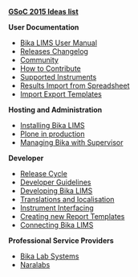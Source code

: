 [**GSoC 2015 Ideas list**](https://github.com/bikalabs/Bika-LIMS/wiki/GSoC-2015)

**User Documentation**
* [Bika LIMS User Manual](http://demo.bikalabs.com/knowledge-centre/manual/bika-3-user-manual)
* [Releases Changelog](https://github.com/bikalabs/Bika-LIMS/wiki/Changelog)
* [Community](https://github.com/bikalabs/Bika-LIMS/wiki/Community)
* [How to Contribute](https://github.com/bikalabs/Bika-LIMS/wiki/Contribute)
* [Supported Instruments](https://github.com/bikalabs/Bika-LIMS/wiki/Supported-instrument-interfaces)
* [Results Import from Spreadsheet](https://github.com/bikalabs/Bika-LIMS/wiki/Results-import-from-spreadsheet)
* [Import Export Templates](https://github.com/bikalabs/Bika-LIMS/wiki/Import-Export-Templates)

**Hosting and Administration**
* [Installing Bika LIMS](https://github.com/bikalabs/Bika-LIMS/wiki/Bika-LIMS-Installation)
* [Plone in production](http://docs.plone.org/manage/deploying/index.html)
* [Managing Bika with Supervisor](https://github.com/bikalabs/Bika-LIMS/wiki/Managing-Plone-and-Bika-LIMS-with-Supervisor)

**Developer**
* [Release Cycle](https://github.com/bikalabs/Bika-LIMS/wiki/Release-cycle)
* [Developer Guidelines](https://github.com/bikalabs/Bika-LIMS/wiki/Bika-LIMS-Developer-Guidelines)
* [Developing Bika LIMS](https://github.com/bikalabs/Bika-LIMS/wiki/Developing-Bika-LIMS)
* [Translations and localisation](https://github.com/bikalabs/Bika-LIMS/wiki/Translations-and-localisation)
* [Instrument Interfacing](https://github.com/bikalabs/Bika-LIMS/wiki/creating-an-instrument-import-interface)
* [Creating new Report Templates](https://github.com/bikalabs/Bika-LIMS/wiki/Creating-new-report-templates)
* [Connecting Bika LIMS](https://github.com/bikalabs/Bika-LIMS/wiki/BIKA-JSON-API)

**Professional Service Providers**
* [Bika Lab Systems](http://www.bikalabs.com)
* [Naralabs](http://naralabs.com)